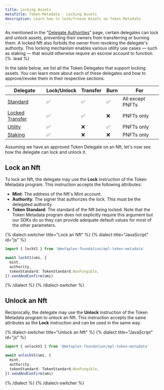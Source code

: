 ```yaml
---
title: Locking Assets
metaTitle: Token Metadata - Locking Assets
description: Learn how to lock/freeze Assets on Token Metadata
---
```


As mentioned in the "[Delegate Authorities](/token-metadata/delegates#token-delegates)" page, certain delegates can lock and unlock assets, preventing their owners from transferring or burning them. A locked Nft also forbids the owner from revoking the delegate's authority. This locking mechanism enables various utility use cases — such as staking — that would otherwise require an escrow account to function. {% .lead %}

In the table below, we list all the Token Delegates that support locking assets. You can learn more about each of these delegates and how to approve/revoke them in their respective sections.

| Delegate                                                                        | Lock/Unlock | Transfer | Burn | For              |
| ------------------------------------------------------------------------------- | ----------- | -------- | ---- | ---------------- |
| [Standard](/token-metadata/delegates#standard-delegate)                         | ✅          | ✅       | ✅   | All except PNFTs |
| [Locked Transfer](/token-metadata/delegates#locked-transfer-delegate-pnft-only) | ✅          | ✅       | ❌   | PNFTs only       |
| [Utility](/token-metadata/delegates#utility-delegate-pnft-only)                 | ✅          | ❌       | ✅   | PNFTs only       |
| [Staking](/token-metadata/delegates#staking-delegate-pnft-only)                 | ✅          | ❌       | ❌   | PNFTs only       |

Assuming we have an approved Token Delegate on an Nft, let's now see how the delegate can lock and unlock it.

## Lock an Nft

To lock an Nft, the delegate may use the **Lock** instruction of the Token Metadata program. This instruction accepts the following attributes:

- **Mint**: The address of the Nft's Mint account.
- **Authority**: The signer that authorizes the lock. This must be the delegated authority.
- **Token Standard**: The standard of the Nft being locked. Note that the Token Metadata program does not explicitly require this argument but our SDKs do so they can provide adequate default values for most of the other parameters.

{% dialect-switcher title="Lock an Nft" %}
{% dialect title="JavaScript" id="js" %}

```ts
import { lockV1 } from '@metaplex-foundation/mpl-token-metadata'

await lockV1(umi, {
  mint,
  authority,
  tokenStandard: TokenStandard.NonFungible,
}).sendAndConfirm(umi)
```

{% /dialect %}
{% /dialect-switcher %}

## Unlock an Nft

Reciprocally, the delegate may use the **Unlock** instruction of the Token Metadata program to unlock an Nft. This instruction accepts the same attributes as the **Lock** instruction and can be used in the same way.

{% dialect-switcher title="Unlock an Nft" %}
{% dialect title="JavaScript" id="js" %}

```ts
import { unlockV1 } from '@metaplex-foundation/mpl-token-metadata'

await unlockV1(umi, {
  mint,
  authority,
  tokenStandard: TokenStandard.NonFungible,
}).sendAndConfirm(umi)
```

{% /dialect %}
{% /dialect-switcher %}
